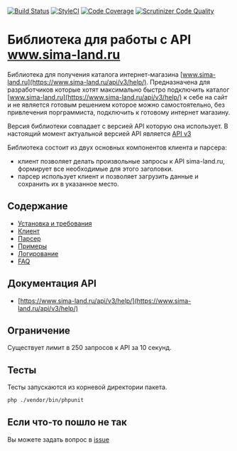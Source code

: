 [![Build Status](https://travis-ci.org/sima-land/api-php-client.svg?branch=master)](https://travis-ci.org/sima-land/api-php-client)
[![StyleCI](https://styleci.io/repos/65816741/shield)](https://styleci.io/repos/65816741)
[![Code Coverage](https://scrutinizer-ci.com/g/sima-land/api-php-client/badges/coverage.png?b=master)](https://scrutinizer-ci.com/g/sima-land/api-php-client/?branch=master)
[![Scrutinizer Code Quality](https://scrutinizer-ci.com/g/sima-land/api-php-client/badges/quality-score.png?b=master)](https://scrutinizer-ci.com/g/sima-land/api-php-client/?branch=master)

# Библиотека для работы с API www.sima-land.ru

Библиотека для получения каталога интернет-магазина [www.sima-land.ru](https://www.sima-land.ru/api/v3/help/).
Предназначена для разработчиков которые хотят максимально быстро
подключить каталог [www.sima-land.ru](https://www.sima-land.ru/api/v3/help/) к себе на сайт и 
не является готовым решением которое можно самостоятельно, без привлечения порграммиста, 
подключить к готовому интернет магазину.

Версия библиотеки совпадает с версией API которую она использует. В настоящий момент
актуальной версией API является [API v3](https://www.sima-land.ru/api/v3/help/)

Библиотека состоит из двух основных компонентов клиента и парсера:

- клиент позволяет делать произвольные запросы к API sima-land.ru, формирует все необходимые для этого заголовки.
- парсер использует клиент и позволяет загрузить данные и сохранить их в указанное место.

## Содержание

- [Установка и требования](doc/requirements.md)
- [Клиент](doc/client.md)
- [Парсер](doc/parser.md)
- [Примеры](doc/example.md)
- [Логирование](doc/logger.md)
- [FAQ](doc/FAQ.md)

## Документация API

* [https://www.sima-land.ru/api/v3/help/](https://www.sima-land.ru/api/v3/help/)

## Ограничение

Существует лимит в 250 запросов к API за 10 секунд.

## Тесты

Тесты запускаются из корневой директории пакета.

```sh
php ./vendor/bin/phpunit
```

## Если что-то пошло не так

Вы можете задать вопрос в [issue](https://github.com/sima-land/api-php-client/issues)

